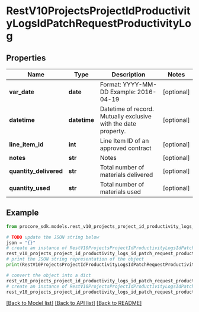 # RestV10ProjectsProjectIdProductivityLogsIdPatchRequestProductivityLog


## Properties

Name | Type | Description | Notes
------------ | ------------- | ------------- | -------------
**var_date** | **date** | Format: YYYY-MM-DD Example: 2016-04-19 | [optional] 
**datetime** | **datetime** | Datetime of record. Mutually exclusive with the date property. | [optional] 
**line_item_id** | **int** | Line Item ID of an approved contract | [optional] 
**notes** | **str** | Notes | [optional] 
**quantity_delivered** | **str** | Total number of materials delivered | [optional] 
**quantity_used** | **str** | Total number of materials used | [optional] 

## Example

```python
from procore_sdk.models.rest_v10_projects_project_id_productivity_logs_id_patch_request_productivity_log import RestV10ProjectsProjectIdProductivityLogsIdPatchRequestProductivityLog

# TODO update the JSON string below
json = "{}"
# create an instance of RestV10ProjectsProjectIdProductivityLogsIdPatchRequestProductivityLog from a JSON string
rest_v10_projects_project_id_productivity_logs_id_patch_request_productivity_log_instance = RestV10ProjectsProjectIdProductivityLogsIdPatchRequestProductivityLog.from_json(json)
# print the JSON string representation of the object
print(RestV10ProjectsProjectIdProductivityLogsIdPatchRequestProductivityLog.to_json())

# convert the object into a dict
rest_v10_projects_project_id_productivity_logs_id_patch_request_productivity_log_dict = rest_v10_projects_project_id_productivity_logs_id_patch_request_productivity_log_instance.to_dict()
# create an instance of RestV10ProjectsProjectIdProductivityLogsIdPatchRequestProductivityLog from a dict
rest_v10_projects_project_id_productivity_logs_id_patch_request_productivity_log_from_dict = RestV10ProjectsProjectIdProductivityLogsIdPatchRequestProductivityLog.from_dict(rest_v10_projects_project_id_productivity_logs_id_patch_request_productivity_log_dict)
```
[[Back to Model list]](../README.md#documentation-for-models) [[Back to API list]](../README.md#documentation-for-api-endpoints) [[Back to README]](../README.md)


